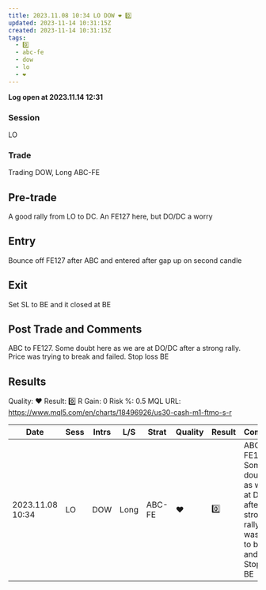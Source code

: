 ```yaml
---
title: 2023.11.08 10:34 LO DOW ❤️ 0️⃣
updated: 2023-11-14 10:31:15Z
created: 2023-11-14 10:31:15Z
tags:
  - 0️⃣
  - abc-fe
  - dow
  - lo
  - ❤️
---
```


**Log open at 2023.11.14 12:31**
### Session
LO
### Trade
Trading DOW, Long  ABC-FE
## Pre-trade
A good rally from LO to DC. An FE127 here, but DO/DC a worry
## Entry
Bounce off FE127 after ABC and entered after gap up on second candle
## Exit
Set SL to BE and it closed at BE
## Post Trade and Comments
ABC to FE127. Some doubt here as we are at DO/DC after a strong rally. Price was trying to break and failed. Stop loss BE
## Results
Quality: ❤️
Result: 0️⃣
R Gain: 0
Risk %: 0.5
MQL URL: https://www.mql5.com/en/charts/18496926/us30-cash-m1-ftmo-s-r

| Date | Sess | Intrs | L/S | Strat | Quality | Result | Comments | URL  | R | Risk% |
|--|--|--|--|--|--|--|--|--|--|--|
| 2023.11.08 10:34 | LO | DOW | Long | ABC-FE |❤️ | 0️⃣ | ABC to FE127. Some doubt here as we are at DO/DC after a strong rally. Price was trying to break and failed. Stop loss BE | https://www.mql5.com/en/charts/18496926/us30-cash-m1-ftmo-s-r | 0 | 0.5 |